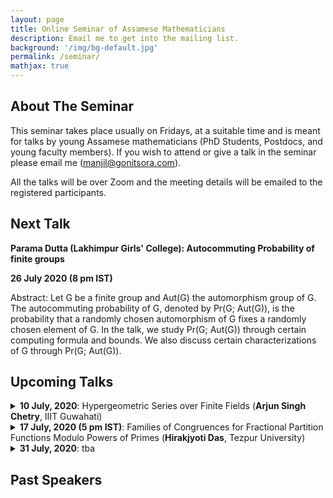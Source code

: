 ```yaml
---
layout: page
title: Online Seminar of Assamese Mathematicians
description: Email me to get into the mailing list.
background: '/img/bg-default.jpg'
permalink: /seminar/
mathjax: true
---
```


## About The Seminar

This seminar takes place usually on Fridays, at a suitable time and is meant for talks by young Assamese mathematicians (PhD Students, Postdocs, and young faculty members). If you wish to attend or give a talk in the seminar please email me (manjil@gonitsora.com). 

All the talks will be over Zoom and the meeting details will be emailed to the registered participants.

## Next Talk

**Parama Dutta (Lakhimpur Girls' College): Autocommuting Probability of finite groups**  

**26 July 2020 (8 pm IST)**

Abstract: Let G be a finite group and Aut(G) the automorphism group of G. The autocommuting probability of G, denoted by Pr(G; Aut(G)), is the probability that a randomly chosen automorphism of G fixes a randomly chosen element of G. In the talk, we study Pr(G; Aut(G)) through certain computing formula and bounds. We also discuss certain characterizations of G through Pr(G; Aut(G)).

## Upcoming Talks

<details>
<summary><b>10 July, 2020</b>: Hypergeometric Series over Finite Fields (<b>Arjun Singh Chetry</b>, IIIT Guwahati)</summary>

Hypergeometric series are special functions which find its applications in numerous branch of mathematics. In this talk, we shall visualize this function from a number-theoretic point of view. In 1987, John Greene developed a character sum analogue of the binomial theorem and binomial coeficients, and as a result, finite field analogue for the hypergeometric series was established. Analogous to the classical series, hypergeometric series over finite fields satisfy many summation and transformation formulas. We shall look into some of them.
</details>


<details>
<summary><b>17 July, 2020 (5 pm IST)</b>: Families of Congruences for Fractional Partition Functions Modulo Powers of Primes (<b>Hirakjyoti Das</b>, Tezpur University)</summary>

Recently, Chan and Wang (Fractional powers of the generating function for the partition function. Acta Arith. 187(1), 59--80 (2019)) studied the fractional powers of the generating function for the partition function and found several congruences satisfied by the corresponding coefficients. In this talk, we find some new families of congruences modulo powers of primes. We also find analogous results for the coefficients of the fractional powers of the generating function for the 2-color partition function.
</details>


<details>
<summary><b>31 July, 2020</b>: tba </summary>

tba
</details>


## Past Speakers

